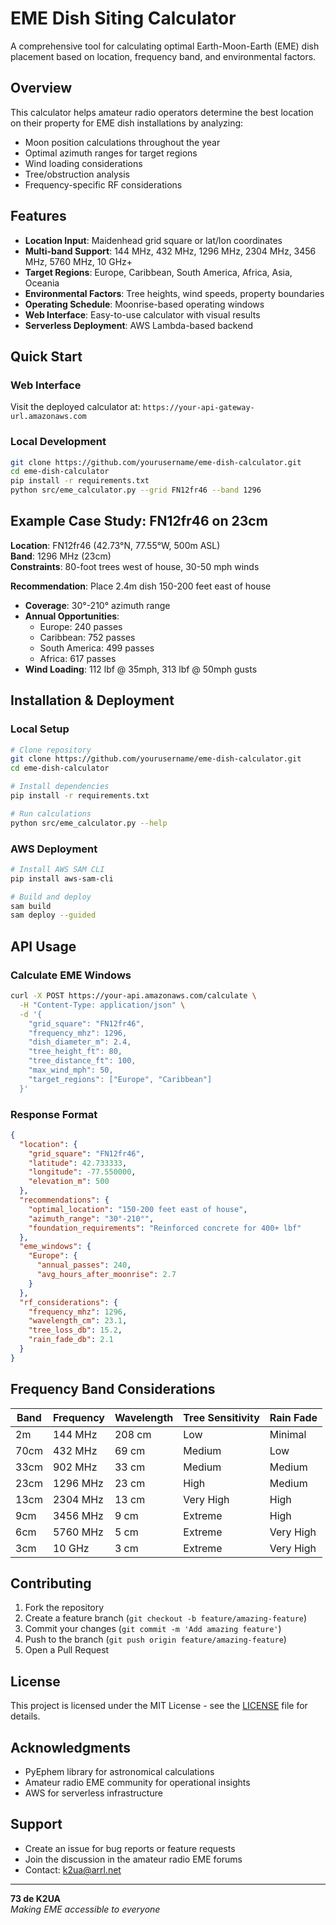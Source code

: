 # EME Dish Siting Calculator

A comprehensive tool for calculating optimal Earth-Moon-Earth (EME) dish placement based on location, frequency band, and environmental factors.

## Overview

This calculator helps amateur radio operators determine the best location on their property for EME dish installations by analyzing:

- Moon position calculations throughout the year
- Optimal azimuth ranges for target regions
- Wind loading considerations
- Tree/obstruction analysis
- Frequency-specific RF considerations

## Features

- **Location Input**: Maidenhead grid square or lat/lon coordinates
- **Multi-band Support**: 144 MHz, 432 MHz, 1296 MHz, 2304 MHz, 3456 MHz, 5760 MHz, 10 GHz+
- **Target Regions**: Europe, Caribbean, South America, Africa, Asia, Oceania
- **Environmental Factors**: Tree heights, wind speeds, property boundaries
- **Operating Schedule**: Moonrise-based operating windows
- **Web Interface**: Easy-to-use calculator with visual results
- **Serverless Deployment**: AWS Lambda-based backend

## Quick Start

### Web Interface
Visit the deployed calculator at: `https://your-api-gateway-url.amazonaws.com`

### Local Development
```bash
git clone https://github.com/yourusername/eme-dish-calculator.git
cd eme-dish-calculator
pip install -r requirements.txt
python src/eme_calculator.py --grid FN12fr46 --band 1296
```

## Example Case Study: FN12fr46 on 23cm

**Location**: FN12fr46 (42.73°N, 77.55°W, 500m ASL)  
**Band**: 1296 MHz (23cm)  
**Constraints**: 80-foot trees west of house, 30-50 mph winds  

**Recommendation**: Place 2.4m dish 150-200 feet east of house
- **Coverage**: 30°-210° azimuth range
- **Annual Opportunities**: 
  - Europe: 240 passes
  - Caribbean: 752 passes  
  - South America: 499 passes
  - Africa: 617 passes
- **Wind Loading**: 112 lbf @ 35mph, 313 lbf @ 50mph gusts

## Installation & Deployment

### Local Setup
```bash
# Clone repository
git clone https://github.com/yourusername/eme-dish-calculator.git
cd eme-dish-calculator

# Install dependencies
pip install -r requirements.txt

# Run calculations
python src/eme_calculator.py --help
```

### AWS Deployment
```bash
# Install AWS SAM CLI
pip install aws-sam-cli

# Build and deploy
sam build
sam deploy --guided
```

## API Usage

### Calculate EME Windows
```bash
curl -X POST https://your-api.amazonaws.com/calculate \
  -H "Content-Type: application/json" \
  -d '{
    "grid_square": "FN12fr46",
    "frequency_mhz": 1296,
    "dish_diameter_m": 2.4,
    "tree_height_ft": 80,
    "tree_distance_ft": 100,
    "max_wind_mph": 50,
    "target_regions": ["Europe", "Caribbean"]
  }'
```

### Response Format
```json
{
  "location": {
    "grid_square": "FN12fr46",
    "latitude": 42.733333,
    "longitude": -77.550000,
    "elevation_m": 500
  },
  "recommendations": {
    "optimal_location": "150-200 feet east of house",
    "azimuth_range": "30°-210°",
    "foundation_requirements": "Reinforced concrete for 400+ lbf"
  },
  "eme_windows": {
    "Europe": {
      "annual_passes": 240,
      "avg_hours_after_moonrise": 2.7
    }
  },
  "rf_considerations": {
    "frequency_mhz": 1296,
    "wavelength_cm": 23.1,
    "tree_loss_db": 15.2,
    "rain_fade_db": 2.1
  }
}
```

## Frequency Band Considerations

| Band | Frequency | Wavelength | Tree Sensitivity | Rain Fade |
|------|-----------|------------|------------------|-----------|
| 2m   | 144 MHz   | 208 cm     | Low              | Minimal   |
| 70cm | 432 MHz   | 69 cm      | Medium           | Low       |
| 33cm | 902 MHz   | 33 cm      | Medium           | Medium    |
| 23cm | 1296 MHz  | 23 cm      | High             | Medium    |
| 13cm | 2304 MHz  | 13 cm      | Very High        | High      |
| 9cm  | 3456 MHz  | 9 cm       | Extreme          | High      |
| 6cm  | 5760 MHz  | 5 cm       | Extreme          | Very High |
| 3cm  | 10 GHz    | 3 cm       | Extreme          | Very High |

## Contributing

1. Fork the repository
2. Create a feature branch (`git checkout -b feature/amazing-feature`)
3. Commit your changes (`git commit -m 'Add amazing feature'`)
4. Push to the branch (`git push origin feature/amazing-feature`)
5. Open a Pull Request

## License

This project is licensed under the MIT License - see the [LICENSE](LICENSE) file for details.

## Acknowledgments

- PyEphem library for astronomical calculations
- Amateur radio EME community for operational insights
- AWS for serverless infrastructure

## Support

- Create an issue for bug reports or feature requests
- Join the discussion in the amateur radio EME forums
- Contact: k2ua@arrl.net

---

**73 de K2UA**  
*Making EME accessible to everyone*
